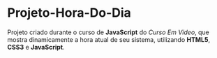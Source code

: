 # Projeto-Hora-Do-Dia
 Projeto criado durante o curso de **JavaScript** do _Curso Em Vídeo_, que mostra dinamicamente a hora atual de seu sistema, utilizando **HTML5**, **CSS3** e **JavaScript**.
